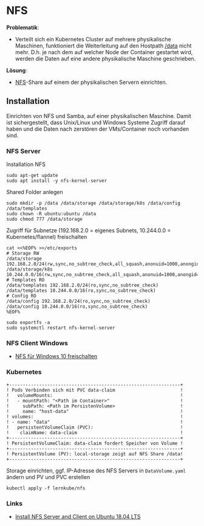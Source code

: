 NFS
===

**Problematik**:
* Verteilt sich ein Kubernetes Cluster auf mehrere physikalische Maschinen, funktioniert die Weiterleitung auf den Hostpath [/data](https://github.com/mc-b/lernkube/tree/master/data) nicht mehr. D.h. je nach dem auf welcher Node der Container gestartet wird, werden die Daten auf eine andere physikalische Maschine geschrieben.

**Lösung**:
* [NFS](https://wiki.ubuntuusers.de/NFS/)-Share auf einem der physikalischen Servern einrichten.

Installation 
------------

Einrichten von NFS und Samba, auf einer physikalischen Maschine. Damit ist sichergestellt, dass Unix/Linux und Windows Systeme Zugriff darauf haben und die Daten nach zerstören der VMs/Container noch vorhanden sind.

### NFS Server

Installation NFS

    sudo apt-get update
    sudo apt install -y nfs-kernel-server
    
Shared Folder anlegen

    sudo mkdir -p /data /data/storage /data/storage/k8s /data/config /data/templates
    sudo chown -R ubuntu:ubuntu /data
    sudo chmod 777 /data/storage
    
Zugriff für Subnetze (192.168.2.0 = eigenes Subnets, 10.244.0.0 = Kubernetes/flannel) freischalten
    
    cat <<%EOF% >>/etc/exports
    # Storage RW
    /data/storage 192.168.2.0/24(rw,sync,no_subtree_check,all_squash,anonuid=1000,anongid=1000)
    /data/storage/k8s 10.244.0.0/16(rw,sync,no_subtree_check,all_squash,anonuid=1000,anongid=1000)
    # Templates RO
    /data/templates 192.168.2.0/24(ro,sync,no_subtree_check)
    /data/templates 10.244.0.0/16(ro,sync,no_subtree_check)
    # Config RO
    /data/config 192.168.2.0/24(ro,sync,no_subtree_check)
    /data/config 10.244.0.0/16(ro,sync,no_subtree_check)    
    %EOF%
     
    sudo exportfs -a
    sudo systemctl restart nfs-kernel-server

### NFS Client Windows

* [NFS für Windows 10 freischalten](https://forum.qnapclub.de/blog/entry/360-netzwerk-nfs-teil-2-die-alternative-zur-microsoft-netzwerk-freigabe-smb-samba-wi/)

### Kubernetes

    +---------------------------------------------------------------+
    ! Pods Verbinden sich mit PVC data-claim                        !   
    !   volumeMounts:                                               !
    !   - mountPath: "<Path im Container>"                          !
    !     subPath: <Path im PersistenVolume>                        !
    !     name: "host-data"                                         !
    ! volumes:                                                      !
    ! - name: "data"                                                !
    !   persistentVolumeClaim (PVC):                                !
    !    claimName: data-claim                                      !
    +---------------------------------------------------------------+
    ! PersistentVolumeClaim: data-claim fordert Speicher von Volume !   
    +---------------------------------------------------------------+
    ! PersistentVolume (PV): local-storage zeigt auf NFS Share /data!   
    +---------------------------------------------------------------+

Storage einrichten, ggf. IP-Adresse des NFS Servers in `DataVolume.yaml` ändern und PV und PVC erstellen 

    kubectl apply -f lernkube/nfs


### Links

* [Install NFS Server and Client on Ubuntu 18.04 LTS](https://vitux.com/install-nfs-server-and-client-on-ubuntu/)


